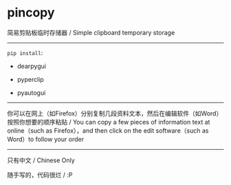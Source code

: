 # pincopy

简易剪贴板临时存储器 / Simple clipboard temporary storage

---

`pip install`:

- dearpygui

- pyperclip

- pyautogui

---

你可以在网上（如Firefox）分别复制几段资料文本，然后在编辑软件（如Word）按照你想要的顺序粘贴 / You can copy a few pieces of information text at online（such as 
Firefox），and then click on the edit software（such as Word）to follow your
 order

---

只有中文 / Chinese Only

随手写的，代码很烂 / :P
